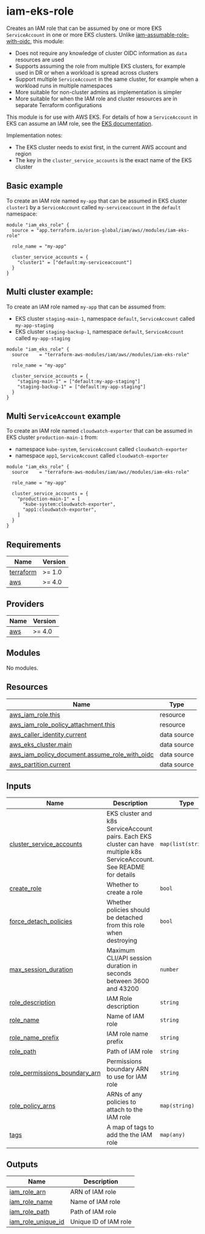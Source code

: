 # iam-eks-role

Creates an IAM role that can be assumed by one or more EKS `ServiceAccount` in one or more EKS clusters. Unlike [iam-assumable-role-with-oidc](https://github.com/terraform-aws-modules/terraform-aws-iam/blob/master/modules/iam-assumable-role-with-oidc/), this module:

- Does not require any knowledge of cluster OIDC information as `data` resources are used
- Supports assuming the role from multiple EKS clusters, for example used in DR or when a workload is spread across clusters
- Support multiple `ServiceAccount` in the same cluster, for example when a workload runs in multiple namespaces
- More suitable for non-cluster admins as implementation is simpler
- More suitable for when the IAM role and cluster resources are in separate Terraform configurations

This module is for use with AWS EKS. For details of how a `ServiceAccount` in EKS can assume an IAM role, see the [EKS documentation](https://docs.aws.amazon.com/eks/latest/userguide/iam-roles-for-service-accounts.html).

Implementation notes:

- The EKS cluster needs to exist first, in the current AWS account and region
- The key in the `cluster_service_accounts` is the exact name of the EKS cluster

## Basic example

To create an IAM role named `my-app` that can be assumed in EKS cluster `cluster1` by a `ServiceAccount` called `my-serviceaccount` in the `default` namespace:

```hcl
module "iam_eks_role" {
  source = "app.terraform.io/orion-global/iam/aws//modules/iam-eks-role"

  role_name = "my-app"

  cluster_service_accounts = {
    "cluster1" = ["default:my-serviceaccount"]
  }
}
```

## Multi cluster example:

To create an IAM role named `my-app` that can be assumed from:

- EKS cluster `staging-main-1`, namespace `default`, `ServiceAccount` called `my-app-staging`
- EKS cluster `staging-backup-1`, namespace `default`, `ServiceAccount` called `my-app-staging`

```hcl
module "iam_eks_role" {
  source    = "terraform-aws-modules/iam/aws//modules/iam-eks-role"

  role_name = "my-app"

  cluster_service_accounts = {
    "staging-main-1" = ["default:my-app-staging"]
    "staging-backup-1" = ["default:my-app-staging"]
  }
}
```

## Multi `ServiceAccount` example

To create an IAM role named `cloudwatch-exporter` that can be assumed in EKS cluster `production-main-1` from:

- namespace `kube-system`, `ServiceAccount` called `cloudwatch-exporter`
- namespace `app1`, `ServiceAccount` called `cloudwatch-exporter`

```hcl
module "iam_eks_role" {
  source    = "terraform-aws-modules/iam/aws//modules/iam-eks-role"

  role_name = "my-app"

  cluster_service_accounts = {
    "production-main-1" = [
      "kube-system:cloudwatch-exporter",
      "app1:cloudwatch-exporter",
    ]
  }
}
```

<!-- BEGINNING OF PRE-COMMIT-TERRAFORM DOCS HOOK -->
## Requirements

| Name | Version |
|------|---------|
| <a name="requirement_terraform"></a> [terraform](#requirement\_terraform) | >= 1.0 |
| <a name="requirement_aws"></a> [aws](#requirement\_aws) | >= 4.0 |

## Providers

| Name | Version |
|------|---------|
| <a name="provider_aws"></a> [aws](#provider\_aws) | >= 4.0 |

## Modules

No modules.

## Resources

| Name | Type |
|------|------|
| [aws_iam_role.this](https://registry.terraform.io/providers/hashicorp/aws/latest/docs/resources/iam_role) | resource |
| [aws_iam_role_policy_attachment.this](https://registry.terraform.io/providers/hashicorp/aws/latest/docs/resources/iam_role_policy_attachment) | resource |
| [aws_caller_identity.current](https://registry.terraform.io/providers/hashicorp/aws/latest/docs/data-sources/caller_identity) | data source |
| [aws_eks_cluster.main](https://registry.terraform.io/providers/hashicorp/aws/latest/docs/data-sources/eks_cluster) | data source |
| [aws_iam_policy_document.assume_role_with_oidc](https://registry.terraform.io/providers/hashicorp/aws/latest/docs/data-sources/iam_policy_document) | data source |
| [aws_partition.current](https://registry.terraform.io/providers/hashicorp/aws/latest/docs/data-sources/partition) | data source |

## Inputs

| Name | Description | Type | Default | Required |
|------|-------------|------|---------|:--------:|
| <a name="input_cluster_service_accounts"></a> [cluster\_service\_accounts](#input\_cluster\_service\_accounts) | EKS cluster and k8s ServiceAccount pairs. Each EKS cluster can have multiple k8s ServiceAccount. See README for details | `map(list(string))` | `{}` | no |
| <a name="input_create_role"></a> [create\_role](#input\_create\_role) | Whether to create a role | `bool` | `true` | no |
| <a name="input_force_detach_policies"></a> [force\_detach\_policies](#input\_force\_detach\_policies) | Whether policies should be detached from this role when destroying | `bool` | `false` | no |
| <a name="input_max_session_duration"></a> [max\_session\_duration](#input\_max\_session\_duration) | Maximum CLI/API session duration in seconds between 3600 and 43200 | `number` | `43200` | no |
| <a name="input_role_description"></a> [role\_description](#input\_role\_description) | IAM Role description | `string` | `""` | no |
| <a name="input_role_name"></a> [role\_name](#input\_role\_name) | Name of IAM role | `string` | `null` | no |
| <a name="input_role_name_prefix"></a> [role\_name\_prefix](#input\_role\_name\_prefix) | IAM role name prefix | `string` | `null` | no |
| <a name="input_role_path"></a> [role\_path](#input\_role\_path) | Path of IAM role | `string` | `"/"` | no |
| <a name="input_role_permissions_boundary_arn"></a> [role\_permissions\_boundary\_arn](#input\_role\_permissions\_boundary\_arn) | Permissions boundary ARN to use for IAM role | `string` | `""` | no |
| <a name="input_role_policy_arns"></a> [role\_policy\_arns](#input\_role\_policy\_arns) | ARNs of any policies to attach to the IAM role | `map(string)` | `{}` | no |
| <a name="input_tags"></a> [tags](#input\_tags) | A map of tags to add the the IAM role | `map(any)` | `{}` | no |

## Outputs

| Name | Description |
|------|-------------|
| <a name="output_iam_role_arn"></a> [iam\_role\_arn](#output\_iam\_role\_arn) | ARN of IAM role |
| <a name="output_iam_role_name"></a> [iam\_role\_name](#output\_iam\_role\_name) | Name of IAM role |
| <a name="output_iam_role_path"></a> [iam\_role\_path](#output\_iam\_role\_path) | Path of IAM role |
| <a name="output_iam_role_unique_id"></a> [iam\_role\_unique\_id](#output\_iam\_role\_unique\_id) | Unique ID of IAM role |
<!-- END OF PRE-COMMIT-TERRAFORM DOCS HOOK -->
